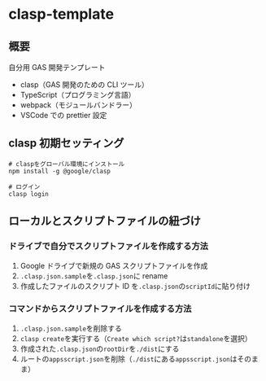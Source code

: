 # clasp-template

## 概要

自分用 GAS 開発テンプレート

- clasp（GAS 開発のための CLI ツール）
- TypeScript（プログラミング言語）
- webpack（モジュールバンドラー）
- VSCode での prettier 設定

## clasp 初期セッティング

```shell
# claspをグローバル環境にインストール
npm install -g @google/clasp

# ログイン
clasp login
```

## ローカルとスクリプトファイルの紐づけ

### ドライブで自分でスクリプトファイルを作成する方法

1. Google ドライブで新規の GAS スクリプトファイルを作成
2. `.clasp.json.sample`を`.clasp.json`に rename
3. 作成したファイルのスクリプト ID を`.clasp.json`の`scriptId`に貼り付け

### コマンドからスクリプトファイルを作成する方法

1. `.clasp.json.sample`を削除する
2. `clasp create`を実行する（`Create which script?`は`standalone`を選択）
3. 作成された`.clasp.json`の`rootDir`を`./dist`にする
4. ルートの`appsscript.json`を削除（`./dist`にある`appsscript.json`はそのまま）
